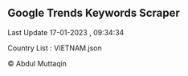 

## Google Trends Keywords Scraper 
 
Last Update 17-01-2023 , 09:34:34

Country List :
VIETNAM.json



© Abdul Muttaqin 
